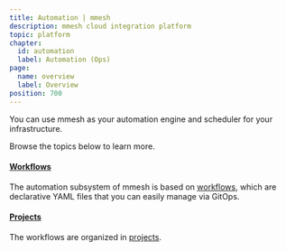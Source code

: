 ```yaml
---
title: Automation | mmesh
description: mmesh cloud integration platform
topic: platform
chapter:
  id: automation
  label: Automation (Ops)
page:
  name: overview
  label: Overview
position: 700
---
```


You can use mmesh as your automation engine and scheduler for your infrastructure.

Browse the topics below to learn more.

#### [Workflows](/docs/platform/automation/workflows)

The automation subsystem of mmesh is based on [workflows](/docs/platform/automation/workflows), which are declarative YAML files that you can easily manage via GitOps.

#### [Projects](/docs/platform/automation/projects)

The workflows are organized in [projects](/docs/platform/automation/projects).
